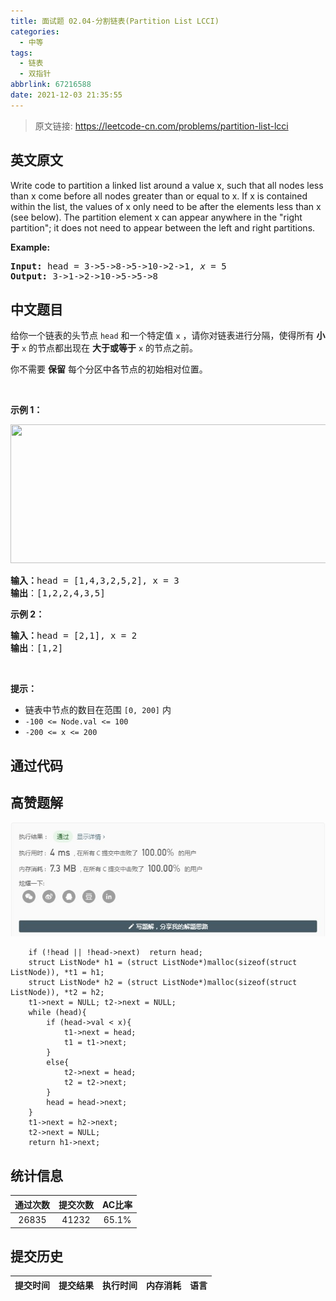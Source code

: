 ```yaml
---
title: 面试题 02.04-分割链表(Partition List LCCI)
categories:
  - 中等
tags:
  - 链表
  - 双指针
abbrlink: 67216588
date: 2021-12-03 21:35:55
---
```


> 原文链接: https://leetcode-cn.com/problems/partition-list-lcci


## 英文原文
<div><p>Write code to partition a linked list around a value x, such that all nodes less than x come before all nodes greater than or equal to x. If x is contained within the list, the values of x only need to be after the elements less than x (see below). The partition element x can appear anywhere in the &quot;right partition&quot;; it does not need to appear between the left and right partitions.</p>

<p><strong>Example:</strong></p>

<pre>
<strong>Input:</strong> head = 3-&gt;5-&gt;8-&gt;5-&gt;10-&gt;2-&gt;1, <em>x</em> = 5
<strong>Output:</strong> 3-&gt;1-&gt;2-&gt;10-&gt;5-&gt;5-&gt;8
</pre>
</div>

## 中文题目
<div><p>给你一个链表的头节点 <code>head</code> 和一个特定值<em> </em><code>x</code> ，请你对链表进行分隔，使得所有 <strong>小于</strong> <code>x</code> 的节点都出现在 <strong>大于或等于</strong> <code>x</code> 的节点之前。</p>

<p>你不需要&nbsp;<strong>保留</strong>&nbsp;每个分区中各节点的初始相对位置。</p>

<p>&nbsp;</p>

<p><strong>示例 1：</strong></p>
<img alt="" src="https://assets.leetcode.com/uploads/2021/01/04/partition.jpg" style="width: 662px; height: 222px;" />
<pre>
<strong>输入：</strong>head = [1,4,3,2,5,2], x = 3
<strong>输出</strong>：[1,2,2,4,3,5]
</pre>

<p><strong>示例 2：</strong></p>

<pre>
<strong>输入：</strong>head = [2,1], x = 2
<strong>输出</strong>：[1,2]
</pre>

<p>&nbsp;</p>

<p><strong>提示：</strong></p>

<ul>
	<li>链表中节点的数目在范围 <code>[0, 200]</code> 内</li>
	<li><code>-100 &lt;= Node.val &lt;= 100</code></li>
	<li><code>-200 &lt;= x &lt;= 200</code></li>
</ul>
</div>

## 通过代码
<RecoDemo>
</RecoDemo>


## 高赞题解
![1.jpg](../images/partition-list-lcci-0.jpg)

```
    if (!head || !head->next)  return head;
	struct ListNode* h1 = (struct ListNode*)malloc(sizeof(struct ListNode)), *t1 = h1;
	struct ListNode* h2 = (struct ListNode*)malloc(sizeof(struct ListNode)), *t2 = h2;
	t1->next = NULL; t2->next = NULL;
	while (head){
		if (head->val < x){
			t1->next = head;
			t1 = t1->next;
		}
		else{
			t2->next = head;
			t2 = t2->next;
		}
		head = head->next;
	}
	t1->next = h2->next;
	t2->next = NULL;
	return h1->next;
```


## 统计信息
| 通过次数 | 提交次数 | AC比率 |
| :------: | :------: | :------: |
|    26835    |    41232    |   65.1%   |

## 提交历史
| 提交时间 | 提交结果 | 执行时间 |  内存消耗  | 语言 |
| :------: | :------: | :------: | :--------: | :--------: |
